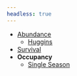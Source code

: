 ```yaml
---
headless: true
---
```

- [Abundance](docs/Abundance/index.Rmarkdown)
     - [Huggins](docs/2021-02-10-huggins-model/index.Rmarkdown)
- [Survival](docs/Survival/index.Rmarkdown)
- **Occupancy**
     - [Single Season](docs/single-season/index.Rmarkdown)
